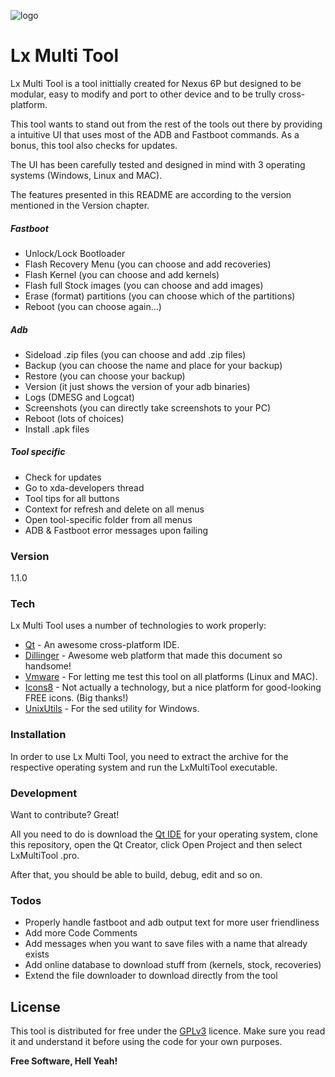 ![logo](https://raw.githubusercontent.com/lexmazter/LxMultiTool/master/Icons/android.png "Lx Multi Tool Logo") 
# Lx Multi Tool

Lx Multi Tool is a tool inittially created for Nexus 6P but designed to be modular, easy to modify and port to other device and to be trully cross-platform.

This tool wants to stand out from the rest of the tools out there by providing a intuitive UI that uses most of the ADB and Fastboot commands.
As a bonus, this tool also checks for updates.

The UI has been carefully tested and designed in mind with 3 operating systems (Windows, Linux and MAC).

The features presented in this README are according to the version mentioned in the Version chapter.

##### Fastboot
  - Unlock/Lock Bootloader
  - Flash Recovery Menu (you can choose and add recoveries)
  - Flash Kernel (you can choose and add kernels)
  - Flash full Stock images (you can choose and add images)
  - Erase (format) partitions (you can choose which of the partitions)
  - Reboot (you can choose again...)
  
##### Adb
  - Sideload .zip files (you can choose and add .zip files)
  - Backup (you can choose the name and place for your backup)
  - Restore (you can choose your backup)
  - Version (it just shows the version of your adb binaries)
  - Logs (DMESG and Logcat)
  - Screenshots (you can directly take screenshots to your PC)
  - Reboot (lots of choices)
  - Install .apk files

##### Tool specific
  - Check for updates
  - Go to xda-developers thread
  - Tool tips for all buttons
  - Context for refresh and delete on all menus
  - Open tool-specific folder from all menus
  - ADB & Fastboot error messages upon failing
  
### Version
1.1.0

### Tech

Lx Multi Tool uses a number of technologies to work properly:

* [Qt] - An awesome cross-platform IDE.
* [Dillinger] - Awesome web platform that made this document so handsome!
* [Vmware] - For letting me test this tool on all platforms (Linux and MAC).
* [Icons8] - Not actually a technology, but a nice platform for good-looking FREE icons. (Big thanks!)
* [UnixUtils] - For the sed utility for Windows.

### Installation

In order to use Lx Multi Tool, you need to extract the archive for the respective operating system and run the LxMultiTool executable.

### Development

Want to contribute? Great!

All you need to do is download the [Qt IDE](http://www.qt.io/download-open-source/) for your operating system, clone this repository, open the Qt Creator, click Open Project and then select LxMultiTool .pro.

After that, you should be able to build, debug, edit and so on.

### Todos

 - Properly handle fastboot and adb output text for more user friendliness
 - Add more Code Comments
 - Add messages when you want to save files with a name that already exists
 - Add online database to download stuff from (kernels, stock, recoveries)
 - Extend the file downloader to download directly from the tool

License
----

This tool is distributed for free under the [GPLv3] licence. Make sure you read it and understand it before using the code for your own purposes.


**Free Software, Hell Yeah!**

[//]: # (These are reference links used in the body of this note and get stripped out when the markdown processor does it's job. There is no need to format nicely because it shouldn't be seen. Thanks SO - http://stackoverflow.com/questions/4823468/store-comments-in-markdown-syntax)

   [Qt]: <http://qt.io>
   [Dillinger]: <http://dillinger.io>
   [Vmware]: <https://www.vmware.com/>
   [GPLv3]: <http://www.gnu.org/licenses/gpl-3.0.en.html>
   [Icons8]: <https://www.icons8.com>
   [UnixUtils]: <http://unxutils.sourceforge.net/>



